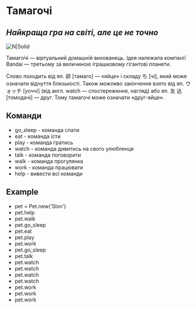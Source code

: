 # Тамагочі
## _Найкраща гра на світі, але це не точно_

![N|Solid](https://upload.wikimedia.org/wikipedia/commons/thumb/f/f2/Tamagotchi_0124_ubt.jpeg/440px-Tamagotchi_0124_ubt.jpeg)

Тамаго́чі — віртуальний домашній вихованець. Ідея належала компанії Bandai — третьому за величиною іграшковому гігантові планети.

Слово походить від яп. 卵 [тамаго] — «яйце» і складу ち [чі], який може означати відчуття близькості. Також можливо закінчення взято від яп. ウォッチ [уоччі] (від англ. watch — спостереження, нагляд) або яп. 友 达 [томодачі] — друг. Тому тамагочі може означати «друг-яйце».


## Команди
- go_sleep - команда спати
- eat - команда їсти
- play - команда гратись
- watch - команда дивитись на свого улюбленця
- talk - команда поговорити
- walk - команда прогулянка
 - work - команда працювати
- help - вивести всі команди


## Example

- pet = Pet.new('Slon')
- pet.help
- pet.walk
- pet.go_sleep
- pet.eat
- pet.play
- pet.work
- pet.go_sleep
- pet.talk
- pet.watch
- pet.watch
- pet.watch
- pet.watch
- pet.work
- pet.work
- pet.work
